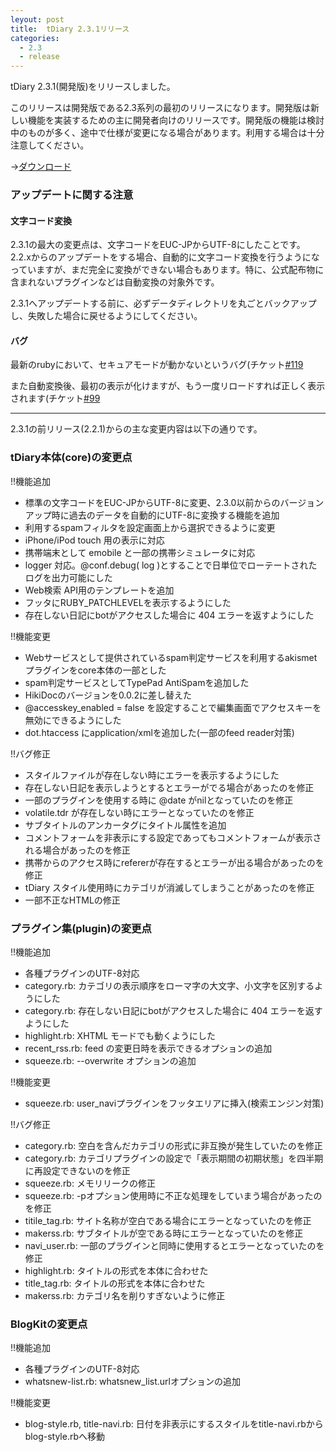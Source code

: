 ```yaml
---
leyout: post
title:  tDiary 2.3.1リリース
categories:
  - 2.3
  - release
---
```

tDiary 2.3.1(開発版)をリリースしました。

このリリースは開発版である2.3系列の最初のリリースになります。開発版は新しい機能を実装するための主に開発者向けのリリースです。開発版の機能は検討中のものが多く、途中で仕様が変更になる場合があります。利用する場合は十分注意してください。

→[ダウンロード](20021112)

### アップデートに関する注意
#### 文字コード変換
2.3.1の最大の変更点は、文字コードをEUC-JPからUTF-8にしたことです。2.2.xからのアップデートをする場合、自動的に文字コード変換を行うようになっていますが、まだ完全に変換ができない場合もあります。特に、公式配布物に含まれないプラグインなどは自動変換の対象外です。

2.3.1へアップデートする前に、必ずデータディレクトリを丸ごとバックアップし、失敗した場合に戻せるようにしてください。

#### バグ
最新のrubyにおいて、セキュアモードが動かないというバグ(チケット[#119](http://www.cozmixng.org/retro/projects/tdiary/ticket/119)

また自動変換後、最初の表示が化けますが、もう一度リロードすれば正しく表示されます(チケット[#99](http://www.cozmixng.org/retro/projects/tdiary/ticket/99)

----

2.3.1の前リリース(2.2.1)からの主な変更内容は以下の通りです。

### tDiary本体(core)の変更点
!!機能追加
* 標準の文字コードをEUC-JPからUTF-8に変更、2.3.0以前からのバージョンアップ時に過去のデータを自動的にUTF-8に変換する機能を追加
* 利用するspamフィルタを設定画面上から選択できるように変更
* iPhone/iPod touch 用の表示に対応
* 携帯端末として emobile と一部の携帯シミュレータに対応
* logger 対応。@conf.debug( log )とすることで日単位でローテートされたログを出力可能にした
* Web検索 API用のテンプレートを追加
* フッタにRUBY_PATCHLEVELを表示するようにした
* 存在しない日記にbotがアクセスした場合に 404 エラーを返すようにした

!!機能変更
* Webサービスとして提供されているspam判定サービスを利用するakismetプラグインをcore本体の一部とした
* spam判定サービスとしてTypePad AntiSpamを追加した
* HikiDocのバージョンを0.0.2に差し替えた
* @accesskey_enabled = false を設定することで編集画面でアクセスキーを無効にできるようにした
* dot.htaccess にapplication/xmlを追加した(一部のfeed reader対策)

!!バグ修正
* スタイルファイルが存在しない時にエラーを表示するようにした
* 存在しない日記を表示しようとするとエラーがでる場合があったのを修正
* 一部のプラグインを使用する時に @date がnilとなっていたのを修正
* volatile.tdr が存在しない時にエラーとなっていたのを修正
* サブタイトルのアンカータグにタイトル属性を追加
* コメントフォームを非表示にする設定であってもコメントフォームが表示される場合があったのを修正
* 携帯からのアクセス時にrefererが存在するとエラーが出る場合があったのを修正
* tDiary スタイル使用時にカテゴリが消滅してしまうことがあったのを修正
* 一部不正なHTMLの修正

### プラグイン集(plugin)の変更点
!!機能追加
* 各種プラグインのUTF-8対応
* category.rb: カテゴリの表示順序をローマ字の大文字、小文字を区別するようにした
* category.rb: 存在しない日記にbotがアクセスした場合に 404 エラーを返すようにした
* highlight.rb: XHTML モードでも動くようにした
* recent_rss.rb: feed の変更日時を表示できるオプションの追加
* squeeze.rb: --overwrite オプションの追加

!!機能変更
* squeeze.rb: user_naviプラグインをフッタエリアに挿入(検索エンジン対策)

!!バグ修正
* category.rb: 空白を含んだカテゴリの形式に非互換が発生していたのを修正
* category.rb: カテゴリプラグインの設定で「表示期間の初期状態」を四半期に再設定できないのを修正
* squeeze.rb: メモリリークの修正
* squeeze.rb: -pオプション使用時に不正な処理をしていまう場合があったのを修正
* titile_tag.rb: サイト名称が空白である場合にエラーとなっていたのを修正
* makerss.rb: サブタイトルが空である時にエラーとなっていたのを修正
* navi_user.rb: 一部のプラグインと同時に使用するとエラーとなっていたのを修正
* highlight.rb: タイトルの形式を本体に合わせた
* title_tag.rb: タイトルの形式を本体に合わせた
* makerss.rb: カテゴリ名を削りすぎないように修正

### BlogKitの変更点
!!機能追加
* 各種プラグインのUTF-8対応
* whatsnew-list.rb: whatsnew_list.urlオプションの追加

!!機能変更
* blog-style.rb, title-navi.rb: 日付を非表示にするスタイルをtitle-navi.rbからblog-style.rbへ移動

